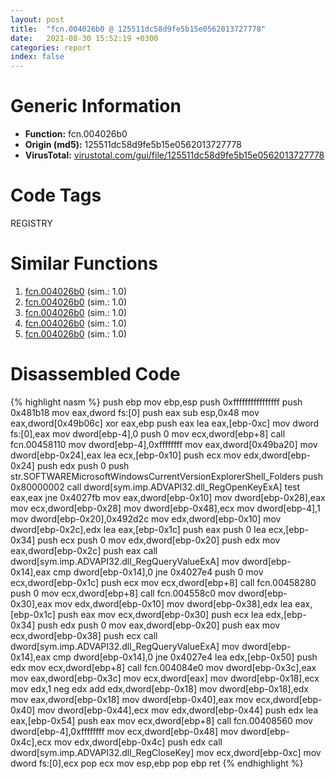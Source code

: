 ```yaml
---
layout: post
title:  "fcn.004026b0 @ 125511dc58d9fe5b15e0562013727778"
date:   2021-08-30 15:52:19 +0300
categories: report
index: false
---
```


# Generic Information
- **Function:** fcn.004026b0
- **Origin (md5):** 125511dc58d9fe5b15e0562013727778
- **VirusTotal:** [virustotal.com/gui/file/125511dc58d9fe5b15e0562013727778][virustotal_ref]

# Code Tags
<span class="tag" id="REGISTRY">REGISTRY</span>


# Similar Functions

1. [fcn.004026b0][similar_1_ref] (sim.: 1.0)
2. [fcn.004026b0][similar_2_ref] (sim.: 1.0)
3. [fcn.004026b0][similar_3_ref] (sim.: 1.0)
4. [fcn.004026b0][similar_4_ref] (sim.: 1.0)
5. [fcn.004026b0][similar_5_ref] (sim.: 1.0)


# Disassembled Code

{% highlight nasm %}
push ebp
mov ebp,esp
push 0xffffffffffffffff
push 0x481b18
mov eax,dword fs:[0]
push eax
sub esp,0x48
mov eax,dword[0x49b06c]
xor eax,ebp
push eax
lea eax,[ebp-0xc]
mov dword fs:[0],eax
mov dword[ebp-4],0
push 0
mov ecx,dword[ebp+8]
call fcn.00458110
mov dword[ebp-4],0xffffffff
mov eax,dword[0x49ba20]
mov dword[ebp-0x24],eax
lea ecx,[ebp-0x10]
push ecx
mov edx,dword[ebp-0x24]
push edx
push 0
push str.SOFTWAREMicrosoftWindowsCurrentVersionExplorerShell_Folders
push 0x80000002
call dword[sym.imp.ADVAPI32.dll_RegOpenKeyExA]
test eax,eax
jne 0x4027fb
mov eax,dword[ebp-0x10]
mov dword[ebp-0x28],eax
mov ecx,dword[ebp-0x28]
mov dword[ebp-0x48],ecx
mov dword[ebp-4],1
mov dword[ebp-0x20],0x492d2c
mov edx,dword[ebp-0x10]
mov dword[ebp-0x2c],edx
lea eax,[ebp-0x1c]
push eax
push 0
lea ecx,[ebp-0x34]
push ecx
push 0
mov edx,dword[ebp-0x20]
push edx
mov eax,dword[ebp-0x2c]
push eax
call dword[sym.imp.ADVAPI32.dll_RegQueryValueExA]
mov dword[ebp-0x14],eax
cmp dword[ebp-0x14],0
jne 0x4027e4
push 0
mov ecx,dword[ebp-0x1c]
push ecx
mov ecx,dword[ebp+8]
call fcn.00458280
push 0
mov ecx,dword[ebp+8]
call fcn.004558c0
mov dword[ebp-0x30],eax
mov edx,dword[ebp-0x10]
mov dword[ebp-0x38],edx
lea eax,[ebp-0x1c]
push eax
mov ecx,dword[ebp-0x30]
push ecx
lea edx,[ebp-0x34]
push edx
push 0
mov eax,dword[ebp-0x20]
push eax
mov ecx,dword[ebp-0x38]
push ecx
call dword[sym.imp.ADVAPI32.dll_RegQueryValueExA]
mov dword[ebp-0x14],eax
cmp dword[ebp-0x14],0
jne 0x4027e4
lea edx,[ebp-0x50]
push edx
mov ecx,dword[ebp+8]
call fcn.004084e0
mov dword[ebp-0x3c],eax
mov eax,dword[ebp-0x3c]
mov ecx,dword[eax]
mov dword[ebp-0x18],ecx
mov edx,1
neg edx
add edx,dword[ebp-0x18]
mov dword[ebp-0x18],edx
mov eax,dword[ebp-0x18]
mov dword[ebp-0x40],eax
mov ecx,dword[ebp-0x40]
mov dword[ebp-0x44],ecx
mov edx,dword[ebp-0x44]
push edx
lea eax,[ebp-0x54]
push eax
mov ecx,dword[ebp+8]
call fcn.00408560
mov dword[ebp-4],0xffffffff
mov ecx,dword[ebp-0x48]
mov dword[ebp-0x4c],ecx
mov edx,dword[ebp-0x4c]
push edx
call dword[sym.imp.ADVAPI32.dll_RegCloseKey]
mov ecx,dword[ebp-0xc]
mov dword fs:[0],ecx
pop ecx
mov esp,ebp
pop ebp
ret 
{% endhighlight %}


[similar_1_ref]: /report/fcn.004026b0@3626cc46f5ce3030d8d07661e217b81c
[similar_2_ref]: /report/fcn.004026b0@54ce721c07034069471c4434bc57ec40
[similar_3_ref]: /report/fcn.004026b0@c0b08c2b3a5f375f1494c2141d2fd209
[similar_4_ref]: /report/fcn.004026b0@f56350f8eee3139ca4a92176576e560d
[similar_5_ref]: /report/fcn.004026b0@da55f6ad71c51a7bfc62709434cb3d45
[virustotal_ref]: https://www.virustotal.com/gui/file/125511dc58d9fe5b15e0562013727778